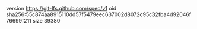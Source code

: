 version https://git-lfs.github.com/spec/v1
oid sha256:55c874aa8915110dd57f5479eec637002d8072c95c32fba4d92046f76699f211
size 39380
